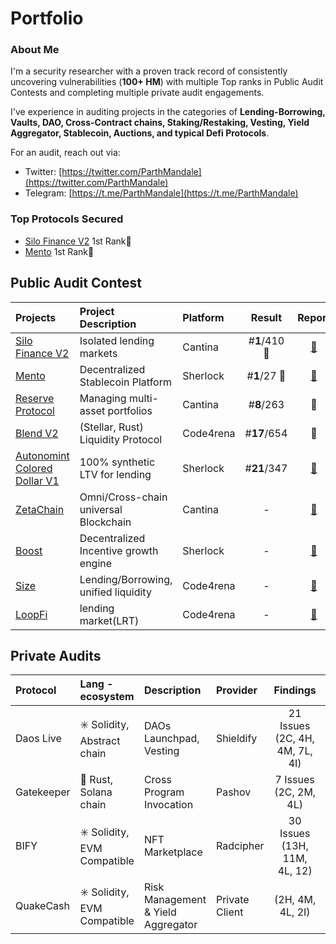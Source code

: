# Portfolio

### About Me
I'm a security researcher with a proven track record of consistently uncovering vulnerabilities (**100+ HM**) with multiple Top ranks in Public Audit Contests and completing multiple private audit engagements. 

I've experience in auditing projects in the categories of **Lending-Borrowing, Vaults, DAO, Cross-Contract chains, Staking/Restaking, Vesting, Yield Aggregator, Stablecoin, Auctions, and typical Defi Protocols**.

For an audit, reach out via:
- Twitter: [https://twitter.com/ParthMandale](https://twitter.com/ParthMandale)
- Telegram: [https://t.me/ParthMandale](https://t.me/ParthMandale)

### Top Protocols Secured
- [Silo Finance V2](https://cantina.xyz/competitions/18f1e37b-9ac2-4ba9-b32e-50344500c1a7/leaderboard) 1st Rank🥇
- [Mento](https://audits.sherlock.xyz/contests/187) 1st Rank🥇

## Public Audit Contest 

| Projects                                                           | Project Description      | Platform   | Result |                         Report                         |  
| :---------------------------------------------------------------- | :------------------------ | :--------- | :--: | :----------------------------------------------------: |
| [Silo Finance V2](https://cantina.xyz/competitions/18f1e37b-9ac2-4ba9-b32e-50344500c1a7/leaderboard)   | Isolated lending markets | Cantina  | #**1**/410 🥇| [📄](https://cantina.xyz/competitions/18f1e37b-9ac2-4ba9-b32e-50344500c1a7/leaderboard) |
| [Mento](https://audits.sherlock.xyz/contests/187)                 | Decentralized Stablecoin Platform | Sherlock | #**1**/27 🥇| [📄](https://audits.sherlock.xyz/contests/187/leaderboard)|
| [Reserve Protocol](https://cantina.xyz/competitions/9dfca0bc-a7bf-482e-a3df-4eb861f55c4f)  | Managing multi-asset portfolios | Cantina  | #**8**/263 | 📄 |
| [Blend V2](https://code4rena.com/audits/2025-02-blend-v2-audit-certora-formal-verification) | (Stellar, Rust) Liquidity Protocol | Code4rena | #**17**/654 | 📄 |
| [Autonomint Colored Dollar V1](https://audits.sherlock.xyz/contests/569) |  100% synthetic LTV for lending | Sherlock | #**21**/347 | [📄](https://audits.sherlock.xyz/contests/569/report) |
| [ZetaChain](https://cantina.xyz/competitions/80a33cf0-ad69-4163-a269-d27756aacb5e) | Omni/Cross-chain universal Blockchain  | Cantina | - | [📄](https://cantina.xyz/competitions/80a33cf0-ad69-4163-a269-d27756aacb5e)  |
| [Boost](https://audits.sherlock.xyz/contests/426)             | Decentralized Incentive growth engine | Sherlock  | - | [📄](https://audits.sherlock.xyz/contests/426/report)  |
| [Size](https://code4rena.com/audits/2024-06-size)             | Lending/Borrowing, unified liquidity | Code4rena | - | [📄](https://code4rena.com/reports/2024-06-size)  |
| [LoopFi](https://code4rena.com/audits/2024-06-size)           |  lending market(LRT)   | Code4rena  | - | [📄](https://code4rena.com/reports/2024-05-loop)  |

## Private Audits

| Protocol                                                         | Lang - ecosystem      | Description | Provider   | Findings |                         Report                    |  
| :---------------------------------------------------------------- | :------------------------ | :------------------------ | :--------- | :--: | :----------------------------------------------------: |
| Daos Live           | ✳️ Solidity, Abstract chain | DAOs Launchpad, Vesting | Shieldify  | 21 Issues (2C, 4H, 4M, 7L, 4I) | [📄](https://github.com/shieldify-security/audits-portfolio-md/blob/main/DaosLive-Security-Review.md)
| Gatekeeper           | 🦀 Rust, Solana chain | Cross Program Invocation | Pashov  | 7 Issues (2C, 2M, 4L) | [📄](https://github.com/pashov/audits/blob/master/team/pdf/Gatekeeper-security-review_2025-06-28.pdf)
| BIFY                | ✳️ Solidity, EVM Compatible | NFT Marketplace | Radcipher | 30 Issues (13H, 11M, 4L, 12) | Soon 📄
| QuakeCash           | ✳️ Solidity, EVM Compatible | Risk Management & Yield Aggregator | Private Client | (2H, 4M, 4L, 2I) | Soon 📄
